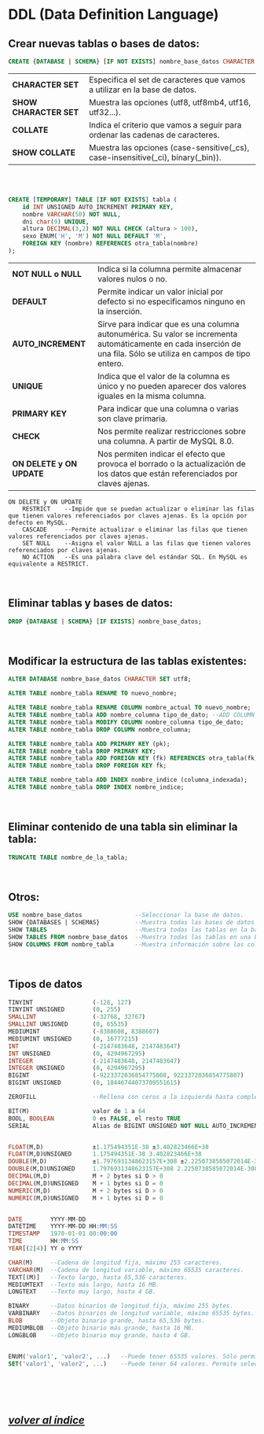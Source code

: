 # DDL (Data Definition Language)

## Crear nuevas tablas o bases de datos:
```sql 
CREATE {DATABASE | SCHEMA} [IF NOT EXISTS] nombre_base_datos CHARACTER SET `utf8` COLLATE `utf8_general_ci`;
```
|                        |                                                                                   |
|------------------------|-----------------------------------------------------------------------------------|
| **CHARACTER SET**      | Especifica el set de caracteres que vamos a utilizar en la base de datos.         |
| **SHOW CHARACTER SET** | Muestra las opciones (utf8, utf8mb4, utf16, utf32...).                            |
| **COLLATE**            | Indica el criterio que vamos a seguir para ordenar las cadenas de caracteres.     |
| **SHOW COLLATE**       | Muestra las opciones (case-sensitive(_cs), case-insensitive(_ci), binary(_bin)).  |

<br><br>

```sql
CREATE [TEMPORARY] TABLE [IF NOT EXISTS] tabla (
    id INT UNSIGNED AUTO_INCREMENT PRIMARY KEY,
    nombre VARCHAR(50) NOT NULL,
    dni char(9) UNIQUE,
    altura DECIMAL(3,2) NOT NULL CHECK (altura > 100),
    sexo ENUM('H', 'M') NOT NULL DEFAULT 'M',
    FOREIGN KEY (nombre) REFERENCES otra_tabla(nombre)
);
```
|                           |                                                                                                                                  |
|---------------------------|----------------------------------------------------------------------------------------------------------------------------------|
| **NOT NULL o NULL**       | Indica si la columna permite almacenar valores nulos o no.                                                                       |
| **DEFAULT**               | Permite indicar un valor inicial por defecto si no especificamos ninguno en la inserción.                                        |
| **AUTO_INCREMENT**        | Sirve para indicar que es una columna autonumérica. Su valor se incrementa automáticamente en cada inserción de una fila. Sólo se utiliza en campos de tipo entero.     |
| **UNIQUE**                | Indica que el valor de la columna es único y no pueden aparecer dos valores iguales en la misma columna.                         |
| **PRIMARY KEY**           | Para indicar que una columna o varias son clave primaria.                                                                        |
| **CHECK**                 | Nos permite realizar restricciones sobre una columna. A partir de MySQL 8.0.                                                     |
| **ON DELETE y ON UPDATE** | Nos permiten indicar el efecto que provoca el borrado o la actualización de los datos que están referenciados por claves ajenas. |
	
```
ON DELETE y ON UPDATE
	RESTRICT	--Impide que se puedan actualizar o eliminar las filas que tienen valores referenciados por claves ajenas. Es la opción por defecto en MySQL.
	CASCADE 	--Permite actualizar o eliminar las filas que tienen valores referenciados por claves ajenas.
	SET NULL 	--Asigna el valor NULL a las filas que tienen valores referenciados por claves ajenas.
	NO ACTION	--Es una palabra clave del estándar SQL. En MySQL es equivalente a RESTRICT.
```
<br>

## Eliminar tablas y bases de datos:
```sql
DROP {DATABASE | SCHEMA} [IF EXISTS] nombre_base_datos;
```
<br>

## Modificar la estructura de las tablas existentes:
```sql
ALTER DATABASE nombre_base_datos CHARACTER SET utf8;

ALTER TABLE nombre_tabla RENAME TO nuevo_nombre;

ALTER TABLE nombre_tabla RENAME COLUMN nombre_actual TO nuevo_nombre;
ALTER TABLE nombre_tabla ADD nombre_columna tipo_de_dato; --ADD COLUMN es lo mismo.
ALTER TABLE nombre_tabla MODIFY COLUMN nombre_columna tipo_de_dato;
ALTER TABLE nombre_tabla DROP COLUMN nombre_columna;

ALTER TABLE nombre_tabla ADD PRIMARY KEY (pk);
ALTER TABLE nombre_tabla DROP PRIMARY KEY;
ALTER TABLE nombre_tabla ADD FOREIGN KEY (fk) REFERENCES otra_tabla(fk);
ALTER TABLE nombre_tabla DROP FOREIGN KEY fk;

ALTER TABLE nombre_tabla ADD INDEX nombre_indice (columna_indexada);
ALTER TABLE nombre_tabla DROP INDEX nombre_indice;
```
<br>

## Eliminar contenido de una tabla sin eliminar la tabla:
```sql
TRUNCATE TABLE nombre_de_la_tabla;
```
<br>

## Otros:
```sql
USE nombre_base_datos               --Seleccionar la base de datos.
SHOW {DATABASES | SCHEMAS}          --Muestra todas las bases de datos en el servidor.
SHOW TABLES                         --Muestra todas las tablas en la base de datos actual.
SHOW TABLES FROM nombre_base_datos  --Muestra todas las tablas en una base de datos específica.
SHOW COLUMNS FROM nombre_tabla      --Muestra información sobre las columnas de una tabla específica.
```
<br>

## Tipos de datos
```sql
TINYINT                 (-128, 127)
TINYINT UNSIGNED        (0, 255)
SMALLINT                (-32768, 32767)
SMALLINT UNSIGNED       (0, 65535)
MEDIUMINT               (-8388608, 8388607)
MEDIUMINT UNSIGNED      (0, 16777215)
INT                     (-2147483648, 2147483647)
INT UNSIGNED            (0, 4294967295)
INTEGER                 (-2147483648, 2147483647)
INTEGER UNSIGNED        (0, 4294967295)
BIGINT                  (-9223372036854775808, 9223372036854775807)
BIGINT UNSIGNED         (0, 18446744073709551615)

ZEROFILL                --Rellena con ceros a la izquierda hasta completar la longitud definida.

BIT(M)                  valor de 1 a 64
BOOL, BOOLEAN           0 es FALSE, el resto TRUE
SERIAL                  Alias de BIGINT UNSIGNED NOT NULL AUTO_INCREMENT UNIQUE


FLOAT(M,D)              ±1.175494351E-38 ±3.402823466E+38
FLOAT(M,D)UNSIGNED      1.175494351E-38 3.402823466E+38
DOUBLE(M,D)             ±1.7976931348623157E+308 ±2.2250738585072014E-308
DOUBLE(M,D)UNSIGNED     1.7976931348623157E+308 2.2250738585072014E-308
DECIMAL(M,D)            M + 2 bytes si D > 0
DECIMAL(M,D)UNSIGNED    M + 1 bytes si D = 0
NUMERIC(M,D)            M + 2 bytes si D > 0
NUMERIC(M,D)UNSIGNED    M + 1 bytes si D = 0


DATE        YYYY-MM-DD
DATETIME    YYYY-MM-DD HH:MM:SS
TIMESTAMP   1970-01-01 00:00:00
TIME        HH:MM:SS
YEAR[(2|4)] YY o YYYY

CHAR(M)     --Cadena de longitud fija, máximo 255 caracteres.
VARCHAR(M)  --Cadena de longitud variable, máximo 65535 caracteres.
TEXT[(M)]   --Texto largo, hasta 65,536 caracteres.
MEDIUMTEXT  --Texto más largo, hasta 16 MB.
LONGTEXT    --Texto muy largo, hasta 4 GB.

BINARY      --Datos binarios de longitud fija, máximo 255 bytes.
VARBINARY   --Datos binarios de longitud variable, máximo 65535 bytes.
BLOB        --Objeto binario grande, hasta 65,536 bytes.
MEDIUMBLOB  --Objeto binario más grande, hasta 16 MB.
LONGBLOB    --Objeto binario muy grande, hasta 4 GB.


ENUM('valor1', 'valor2', ...)   --Puede tener 65535 valores. Sólo permite seleccionar un valor de la lista.
SET('valor1', 'valor2', ...)    --Puede tener 64 valores. Permite seleccionar varios valores de la lista.
```
<br><br><br>

## *[volver al índice](../index.md)*